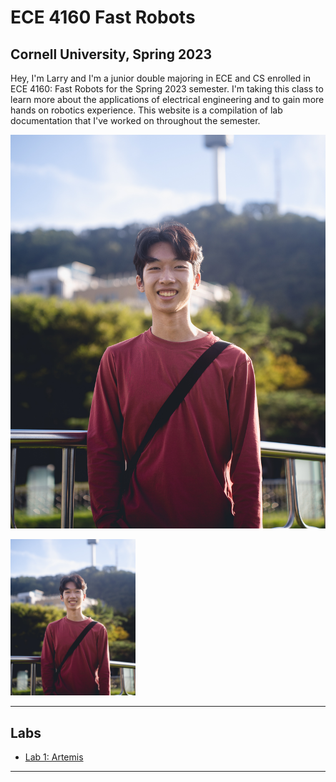 # ECE 4160 Fast Robots
## Cornell University, Spring 2023

Hey, I'm Larry and I'm a junior double majoring in ECE and CS enrolled in ECE 4160: Fast Robots for the Spring 2023 semester. I'm taking this class to learn more about the applications of electrical engineering and to gain more hands on robotics experience. This website is a compilation of lab documentation that I've worked on throughout the semester.

![Photo of me](./resources/Me.jpg)

<img src="./resources/Me.jpg" alt="drawing" style="width:200px;"/>

***

## Labs

* [Lab 1: Artemis](./lab1.md)

***

